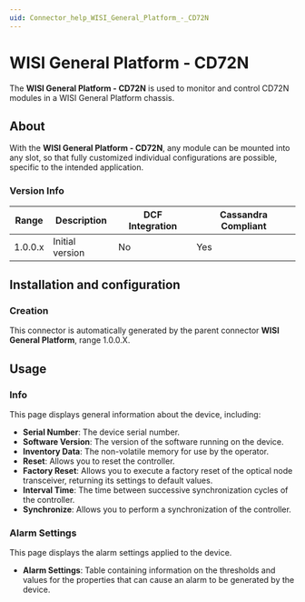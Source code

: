 ```yaml
---
uid: Connector_help_WISI_General_Platform_-_CD72N
---
```


# WISI General Platform - CD72N

The **WISI General Platform - CD72N** is used to monitor and control CD72N modules in a WISI General Platform chassis.

## About

With the **WISI General Platform - CD72N**, any module can be mounted into any slot, so that fully customized individual configurations are possible, specific to the intended application.

### Version Info

| **Range** | **Description** | **DCF Integration** | **Cassandra Compliant** |
|------------------|-----------------|---------------------|-------------------------|
| 1.0.0.x          | Initial version | No                  | Yes                     |

## Installation and configuration

### Creation

This connector is automatically generated by the parent connector **WISI General Platform**, range 1.0.0.X.

## Usage

### Info

This page displays general information about the device, including:

- **Serial Number**: The device serial number.
- **Software Version**: The version of the software running on the device.
- **Inventory Data**: The non-volatile memory for use by the operator.
- **Reset**: Allows you to reset the controller.
- **Factory Reset**: Allows you to execute a factory reset of the optical node transceiver, returning its settings to default values.
- **Interval Time**: The time between successive synchronization cycles of the controller.
- **Synchronize**: Allows you to perform a synchronization of the controller.

### Alarm Settings

This page displays the alarm settings applied to the device.

- **Alarm Settings**: Table containing information on the thresholds and values for the properties that can cause an alarm to be generated by the device.

